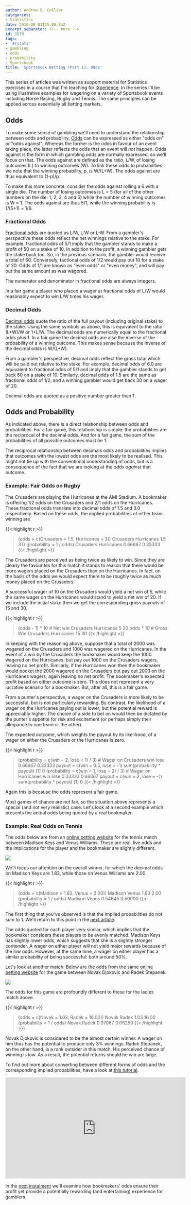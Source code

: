 ```yaml
---
author: Andrew B. Collier
categories:
- Statistics
date: 2016-08-01T15:00:34Z
excerpt_separator: <!-- more -->
id: 3570
tags:
- '#rstats'
- gambling
- odds
- probability
- Sportsbook
title: 'Sportsbook Betting (Part 1): Odds'
---
```


<!--
References:

- http://www.bettingmarket.com/overround.htm
-->

This series of articles was written as support material for Statistics exercises in a course that I'm teaching for [iXperience](http://ixperience.co.za/). In the series I'll be using illustrative examples for wagering on a variety of Sportsbook events including Horse Racing, Rugby and Tennis. The same principles can be applied across essentially all betting markets.

<!--more-->

## Odds

To make some sense of gambling we'll need to understand the relationship between odds and probability. [Odds](https://en.wikipedia.org/wiki/Odds) can be expressed as either "odds on" or "odds against". Whereas the former is the odds in favour of an event taking place, the latter reflects the odds that an event will _not_ happen. Odds against is the form in which gambling odds are normally expressed, so we'll focus on that. The odds against are defined as the ratio, L/W, of losing outcomes (L) to winning outcomes (W). To link these odds to probabilities we note that the winning probability, p, is W/(L+W). The odds against are thus equivalent to (1-p)/p.

To make this more concrete, consider the odds against rolling a 6 with a single die. The number of losing outcomes is L = 5 (for all of the other numbers on the die: 1, 2, 3, 4 and 5) while the number of winning outcomes is W = 1. The odds against are thus 5/1, while the winning probability is 1/(5+1) = 1/6.

### Fractional Odds

[Fractional odds](https://en.wikipedia.org/wiki/Odds#Fractional_odds) are quoted as L/W, L:W or L-W. From a gambler's perspective these odds reflect the net winnings relative to the stake. For example, fractional odds of 5/1 imply that the gambler stands to make a profit of 50 on a stake of 10. In addition to the profit, a winning gambler gets the stake back too. So, in the previous scenario, the gambler would receive a total of 60. Conversely, factional odds of 1/2 would pay out 10 for a stake of 20. Odds of 1/1 are known as "even odds" or "even money", and will pay out the same amount as was wagered.

The numerator and denominator in fractional odds are always integers.

In a fair game a player who placed a wager at fractional odds of L/W would reasonably expect to win L/W times his wager.

### Decimal Odds

[Decimal odds](https://en.wikipedia.org/wiki/Odds#Decimal_odds) quote the ratio of the full payout (including original stake) to the stake. Using the same symbols as above, this is equivalent to the ratio (L+W)/W or 1+L/W. The decimal odds are numerically equal to the fractional odds plus 1. In a fair game the decimal odds are also the inverse of the probability of a winning outcome. This makes sense because the inverse of the decimal odds is W/(L+W).

From a gambler's perspective, decimal odds reflect the gross total which will be paid out relative to the stake. For example, decimal odds of 6.0 are equivalent to fractional odds of 5/1 and imply that the gambler stands to get back 60 on a stake of 10. Similarly, decimal odds of 1.5 are the same as fractional odds of 1/2, and a winning gambler would get back 30 on a wager of 20.

Decimal odds are quoted as a positive number greater than 1.

## Odds and Probability

As indicated above, there is a direct relationship between odds and probabilities. For a fair game, this relationship is simple: the probabilities are the reciprocal of the decimal odds. And for a fair game, the sum of the probabilities of all possible outcomes must be 1.

The reciprocal relationship between decimals odds and probabilities implies that outcomes with the lowest odds are the most likely to be realised. This might not tie up with the conventional understanding of odds, but is a consequence of the fact that we are looking at the odds _against_ that outcome.

<!--

<div class="example">

<h3>Example: Fair Odds on Dice</h3>



In a simple dice game the player will win if the die lands on 6 but lose on all other outcomes. The fractional odds against a win are 5/1, which translates into decimal odds of 6.0. If a player wagers 10 then he stands to win 60 (with a probability 1/6) or lose 10 (with a probability 5/6). The expected outcome for the player is
[code language="R" gutter="false"]
&gt; (probability = c(win = 1, lose = 5) / 6)
win    lose 
0.16667 0.83333 
&gt; payout = c(win = 5, lose = -1)
&gt; sum(probability * payout)
[1] 0.00
[/code]
</div>


-->

### Example: Fair Odds on Rugby

The Crusaders are playing the Hurricanes at the AMI Stadium. A bookmaker is offering 1/2 odds on the Crusaders and 2/1 odds on the Hurricanes. These fractional odds translate into decimal odds of 1.5 and 3.0 respectively. Based on these odds, the implied probabilities of either team winning are

{{< highlight r >}}
> (odds = c(Crusaders = 1.5, Hurricanes = 3))
 Crusaders Hurricanes 
       1.5        3.0 
> (probability = 1 / odds)
 Crusaders Hurricanes 
   0.66667    0.33333 
{{< /highlight >}}

The Crusaders are perceived as being twice as likely to win. Since they are clearly the favourites for this match it stands to reason that there would be more wagers placed on the Crusaders than on the Hurricanes. In fact, on the basis of the odds we would expect there to be roughly twice as much money placed on the Crusaders.

A successful wager of 10 on the Crusaders would yield a net win of 5, while the same wager on the Hurricanes would stand to yield a net win of 20. If we include the initial stake then we get the corresponding gross payouts of 15 and 30.

{{< highlight r >}}
> (odds - 1) * 10                                          # Net win
Crusaders Hurricanes 
5         20 
> odds * 10                                                # Gross Win
Crusaders Hurricanes 
15         30 
{{< /highlight >}}

In keeping with the reasoning above, suppose that a total of 2000 was wagered on the Crusaders and 1000 was wagered on the Hurricanes. In the event of a win by the Crusaders the bookmaker would keep the 1000 wagered on the Hurricanes, but pay out 1000 on the Crusaders wagers, leaving no net profit. Similarly, if the Hurricanes won then the bookmaker would pocket the 2000 wagered on the Crusaders but pay out 2000 on the Hurricanes wagers, again leaving no net profit. The bookmaker's expected profit based on either outcome is zero. This does not represent a very lucrative scenario for a bookmaker. But, after all, this is a fair game.

From a punter's perspective, a wager on the Crusaders is more likely to be successful, but is not particularly rewarding. By contrast, the likelihood of a wager on the Hurricanes paying out is lower, but the potential reward is appreciably higher. The choice of a side to bet on would then be dictated by the punter's appetite for risk and excitement (or perhaps simply their allegiance to one team or the other).

The expected outcome, which weights the payout by its likelihood, of a wager on either the Crusaders or the Hurricanes is zero.

{{< highlight r >}}
> (probability = c(win = 2, lose = 1) / 3)                 # Wager on Crusaders
win    lose 
0.66667 0.33333 
> payout = c(win = 0.5, lose = -1)
> sum(probability * payout)
[1] 0
> (probability = c(win = 1, lose = 2) / 3)                 # Wager on Hurricanes
win    lose 
0.33333 0.66667 
> payout = c(win = 2, lose = -1)
> sum(probability * payout)
[1] 0
{{< /highlight >}}

Again this is because the odds represent a fair game.

Most games of chance are not fair, so the situation above represents a special (and not very realistic) case. Let's look at a second example which presents the actual odds being quoted by a real bookmaker.

### Example: Real Odds on Tennis

The odds below are from an <a href="https://sport.netbet.co.uk/">online betting website</a> for the tennis match between Madison Keys and Venus Williams. These are real, live odds and the implications for the player and the bookmaker are slightly different.

<img src="/img/2016/07/odds-tennis-women.png" >

We'll focus our attention on the overall winner, for which the decimal odds on Madison Keys are 1.83, while those on Venus Williams are 2.00.

{{< highlight r >}}
> (odds = c(Madison = 1.83, Venus = 2.00))
Madison   Venus 
   1.83    2.00 
> (probability = 1 / odds)
Madison   Venus 
0.54645 0.50000 
{{< /highlight >}}

The first thing that you've observed is that the implied probabilities do not sum to 1. We'll return to this point in the <a href="http://www.exegetic.biz/blog/2016/08/sportsbook-bookmakers-odds/">next article</a>.

The odds quoted for each player very similar, which implies that the bookmaker considers these players to be evenly matched. Madison Keys has slightly lower odds, which suggests that she is a slightly stronger contender. A wager on either player will not yield major rewards because of the low odds. However, at the same time, a wager on either player has a similar probability of being successful: both around 50%.

Let's look at another match. Below are the odds from the same <a href="https://sport.netbet.co.uk/">online betting website</a> for the game between Novak Djokovic and Radek Stepanek.

<img src="/img/2016/07/odds-tennis-men.png" >

The odds for this game are profoundly different to those for the ladies match above.

{{< highlight r >}}
> (odds = c(Novak = 1.03, Radek = 16.00))
Novak Radek 
 1.03 16.00 
> (probability = 1 / odds)
  Novak   Radek 
0.97087 0.06250 
{{< /highlight >}}

Novak Djokovic is considered to be the almost certain winner. A wager on him thus has the potential to produce only 3% winnings. Radek Stepanek, on the other hand, is a rank outsider in this match. His perceived chance of winning is low. As a result, the potential returns should he win are large.

To find out more about converting between different forms of odds and the corresponding implied probabilities, have a look at [this tutorial](http://www.bettingexpert.com/how-to/convert-odds).

<iframe width="560" height="315" src="https://www.youtube.com/embed/vuEDqRZ4TNo" frameborder="0" allowfullscreen></iframe>

In the [next instalment](http://www.exegetic.biz/blog/2016/08/sportsbook-bookmakers-odds/) we'll examine how bookmakers' odds ensure their profit yet provide a potentially rewarding (and entertaining) experience for gamblers.